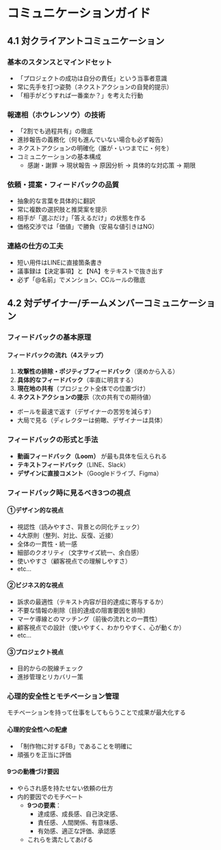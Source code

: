# コミュニケーションガイド

## 4.1 対クライアントコミュニケーション

### 基本のスタンスとマインドセット
- 「プロジェクトの成功は自分の責任」という当事者意識
- 常に先手を打つ姿勢（ネクストアクションの自発的提示）
- 「相手がどうすれば一番楽か？」を考えた行動

### 報連相（ホウレンソウ）の技術
- 「2割でも過程共有」の徹底
- 進捗報告の義務化（何も進んでいない場合も必ず報告）
- ネクストアクションの明確化（誰が・いつまでに・何を）
- コミュニケーションの基本構成
  - 感謝・謝罪 → 現状報告 → 原因分析 → 具体的な対応策 → 期限

### 依頼・提案・フィードバックの品質
- 抽象的な言葉を具体的に翻訳
- 常に複数の選択肢と推奨案を提示
- 相手が「選ぶだけ」「答えるだけ」の状態を作る
- 価格交渉では「価値」で勝負（安易な値引きはNG）

### 連絡の仕方の工夫
- 短い用件はLINEに直接箇条書き
- 議事録は【決定事項】と【NA】をテキストで抜き出す
- 必ず「@名前」でメンション、CCルールの徹底

## 4.2 対デザイナー/チームメンバーコミュニケーション

### フィードバックの基本原理

#### フィードバックの流れ（4ステップ）
1. **攻撃性の排除・ポジティブフィードバック**（褒めから入る）
2. **具体的なフィードバック**（率直に明言する）
3. **現在地の共有**（プロジェクト全体での位置づけ）
4. **ネクストアクションの提示**（次の共有での期待値）

- ボールを最速で返す（デザイナーの苦労を減らす）
- 大局で見る（ディレクターは俯瞰、デザイナーは具体）

### フィードバックの形式と手法
- **動画フィードバック（Loom）** が最も具体を伝えられる
- **テキストフィードバック**（LINE、Slack）
- **デザインに直接コメント**（Googleドライブ、Figma）

### フィードバック時に見るべき3つの視点

#### ①デザイン的な視点
- 視認性（読みやすさ、背景との同化チェック）
- 4大原則（整列、対比、反復、近接）
- 全体の一貫性・統一感
- 細部のクオリティ（文字サイズ統一、余白感）
- 使いやすさ（顧客視点での理解しやすさ）
- etc...

#### ②ビジネス的な視点
- 訴求の最適性（テキスト内容が目的達成に寄与するか）
- 不要な情報の削除（目的達成の阻害要因を排除）
- マーケ導線とのマッチング（前後の流れとの一貫性）
- 顧客視点での設計（使いやすく、わかりやすく、心が動くか）
- etc...

#### ③プロジェクト視点
- 目的からの脱線チェック
- 進捗管理とリカバリー策

### 心理的安全性とモチベーション管理

モチベーションを持って仕事をしてもらうことで成果が最大化する

#### 心理的安全性への配慮
- 「制作物に対するFB」であることを明確に
- 頑張りを正当に評価

#### 9つの動機づけ要因
- やらされ感を持たせない依頼の仕方
- 内的要因でのモチベート
  - **9つの要素**：
    - 達成感、成長感、自己決定感、
    - 責任感、人間関係、有意味感、
    - 有効感、適正な評価、承認感
  - これらを満たしてあげる